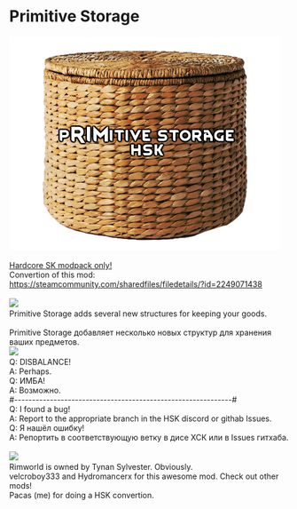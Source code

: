 # Primitive Storage
![Preview](/__PREVIEW__/PrimStor.png?raw=true "Preview")<br><br>
[Hardcore SK modpack only!](https://github.com/skyarkhangel/Hardcore-SK/tree/development)
<br>
Convertion of this mod:<br>
https://steamcommunity.com/sharedfiles/filedetails/?id=2249071438
<br><br>
<img src="https://i.imgur.com/svEwA2k.png">
<br>
Primitive Storage adds several new structures for keeping your goods.<br><br>
Primitive Storage добавляет несколько новых структур для хранения ваших предметов.<br>
<img src="https://i.imgur.com/5KVUmeE.png"><br>
Q: DISBALANCE!<br>
A: Perhaps.<br>
Q: ИМБА!<br>
A: Возможно.<br>
#-------------------------------------------------------------#<br>
Q: I found a bug!<br>
A: Report to the appropriate branch in the HSK discord or githab Issues.<br>
Q: Я нашёл ошибку!<br>
A: Репортить в соответствующую ветку в дисе ХСК или в Issues гитхаба.<br>
<br>
<img src="https://i.imgur.com/fdngbbh.png">
<br>
Rimworld is owned by Tynan Sylvester. Obviously.<br>
velcroboy333 and Hydromancerx for this awesome mod. Check out other mods!<br>
Pacas (me) for doing a HSK convertion.<br>
